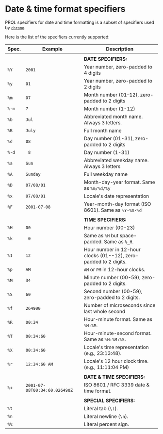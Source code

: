 # Date & time format specifiers

PRQL specifiers for date and time formatting is a subset of specifiers used by
[`chrono`](https://docs.rs/chrono/latest/chrono/format/strftime/index.html).

Here is the list of the specifiers currently supported:

| Spec. | Example                       | Description                                                      |
| ----- | ----------------------------- | ---------------------------------------------------------------- |
|       |                               |                                                                  |
|       |                               | **DATE SPECIFIERS:**                                             |
| `%Y`  | `2001`                        | Year number, zero-padded to 4 digits                             |
| `%y`  | `01`                          | Year number, zero-padded to 2 digits                             |
| `%m`  | `07`                          | Month number (01–12), zero-padded to 2 digits                    |
| `%-m` | `7`                           | Month number (1-12)                                              |
| `%b`  | `Jul`                         | Abbreviated month name. Always 3 letters.                        |
| `%B`  | `July`                        | Full month name                                                  |
| `%d`  | `08`                          | Day number (01-31), zero-padded to 2 digits                      |
| `%-d` | ` 8`                          | Day number (1-31)                                                |
| `%a`  | `Sun`                         | Abbreviated weekday name. Always 3 letters                       |
| `%A`  | `Sunday`                      | Full weekday name                                                |
| `%D`  | `07/08/01`                    | Month-day-year format. Same as `%m/%d/%y`                        |
| `%x`  | `07/08/01`                    | Locale's date representation                                     |
| `%F`  | `2001-07-08`                  | Year-month-day format (ISO 8601). Same as `%Y-%m-%d`             |
|       |                               |                                                                  |
|       |                               | **TIME SPECIFIERS:**                                             |
| `%H`  | `00`                          | Hour number (00-23)                                              |
| `%k`  | ` 0`                          | Same as `%H` but space-padded. Same as `%_H`.                    |
| `%I`  | `12`                          | Hour number in 12-hour clocks (01--12), zero-padded to 2 digits. |
| `%p`  | `AM`                          | `AM` or `PM` in 12-hour clocks.                                  |
| `%M`  | `34`                          | Minute number (00-59), zero-padded to 2 digits.                  |
| `%S`  | `60`                          | Second number (00-59), zero-padded to 2 digits.                  |
| `%f`  | `264900`                      | Number of microseconds since last whole second                   |
| `%R`  | `00:34`                       | Hour-minute format. Same as `%H:%M`.                             |
| `%T`  | `00:34:60`                    | Hour-minute-second format. Same as `%H:%M:%S`.                   |
| `%X`  | `00:34:60`                    | Locale's time representation (e.g., 23:13:48).                   |
| `%r`  | `12:34:60 AM`                 | Locale's 12 hour clock time. (e.g., 11:11:04 PM)                 |
|       |                               |                                                                  |
|       |                               | **DATE & TIME SPECIFIERS:**                                      |
| `%+`  | `2001-07-08T00:34:60.026490Z` | ISO 8601 / RFC 3339 date & time format.                          |
|       |                               |                                                                  |
|       |                               | **SPECIAL SPECIFIERS:**                                          |
| `%t`  |                               | Literal tab (`\t`).                                              |
| `%n`  |                               | Literal newline (`\n`).                                          |
| `%%`  |                               | Literal percent sign.                                            |

